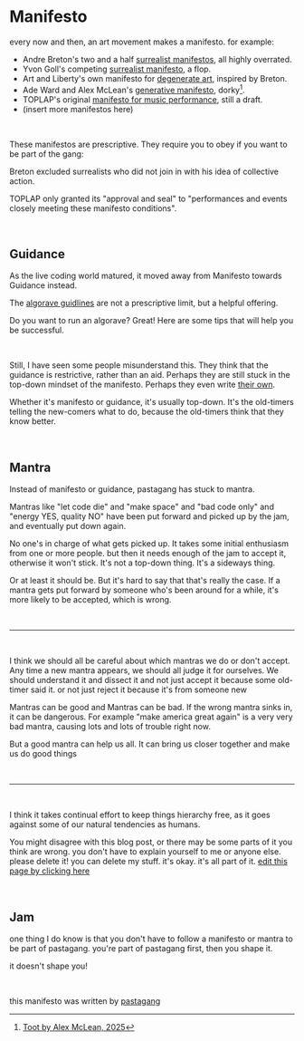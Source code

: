 # Manifesto

every now and then, an art movement makes a manifesto. for example:

- Andre Breton's two and a half [surrealist manifestos](https://ia802807.us.archive.org/20/items/andrebretonmanifestoesofsurrealism/Andre%20Breton%20-%20Manifestoes%20of%20Surrealism.pdf), all highly overrated.
- Yvon Goll's competing [surrealist manifesto](https://bluemountain.princeton.edu/bluemtn/cgi-bin/bluemtn?a=d&d=bmtnaaj19241001-01&e=-------en-20--1--txt-txIN-------#), a flop.
- Art and Liberty's own manifesto for [degenerate art](https://www.tate.org.uk/tate-etc/issue-41-autumn-2017/surrealism-egypt-long-live-degenerate-art-clare-davies), inspired by Breton.
- Ade Ward and Alex McLean's [generative manifesto](https://slab.org/2015/07/28/the-generative-manifesto-august-2000/), dorky[^dorky].
- TOPLAP's original [manifesto for music performance](https://tidalcycles.org/docs/around_tidal/toplap_manifesto/), still a draft.
- (insert more manifestos here)

<br>

These manifestos are prescriptive. They require you to obey if you want to be part of the gang:

Breton excluded surrealists who did not join in with his idea of collective action. 

TOPLAP only granted its "approval and seal" to "performances and events closely meeting these manifesto conditions".

<br>

## Guidance

As the live coding world matured, it moved away from Manifesto towards Guidance instead.

The [algorave guidlines](https://github.com/Algorave/guidelines/blob/master/README_en.md) are not a prescriptive limit, but a helpful offering.

Do you want to run an algorave? Great! Here are some tips that will help you be successful.

<br>

Still, I have seen some people misunderstand this. They think that the guidance is restrictive, rather than an aid. Perhaps they are still stuck in the top-down mindset of the manifesto. Perhaps they even write [their own](https://mastodon.social/@fakedac/114048413663098460).

Whether it's manifesto or guidance, it's usually top-down. It's the old-timers telling the new-comers what to do, because the old-timers think that they know better.

<br>

## Mantra

Instead of manifesto or guidance, pastagang has stuck to mantra.

Mantras like "let code die" and "make space" and "bad code only" and "energy YES, quality NO" have been put forward and picked up by the jam, and eventually put down again. 

No one's in charge of what gets picked up. It takes some initial enthusiasm from one or more people. but then it needs enough of the jam to accept it, otherwise it won't stick. It's not a top-down thing. It's a sideways thing. 

Or at least it should be. But it's hard to say that that's really the case. If a mantra gets put forward by someone who's been around for a while, it's more likely to be accepted, which is wrong.

<br>

<hr>

<br>

I think we should all be careful about which mantras we do or don't accept. Any time a new mantra appears, we should all judge it for ourselves. We should understand it and dissect it and not just accept it because some old-timer said it. or not just reject it because it's from someone new

Mantras can be good and Mantras can be bad. If the wrong mantra sinks in, it can be dangerous. For example "make america great again" is a very very bad mantra, causing lots and lots of trouble right now.

But a good mantra can help us all. It can bring us closer together and make us do good things

<br>

<hr>

<br>

I think it takes continual effort to keep things hierarchy free, as it goes against some of our natural tendencies as humans. 

You might disagree with this blog post, or there may be some parts of it you think are wrong. you don't have to explain yourself to me or anyone else. please delete it! you can delete my stuff. it's okay. it's all part of it. [edit this page by clicking here](https://github.com/pastagang/pastagang/edit/main/blog/manifesto/readme.md)

<br>

## Jam 

one thing I do know is that you don't have to follow a manifesto or mantra to be part of pastagang. you're part of pastagang first, then you shape it.

it doesn't shape you!

<br>

this manifesto was written by [pastagang](/)

[^dorky]: [Toot by Alex McLean, 2025](https://post.lurk.org/@yaxu/114063778085438570)


